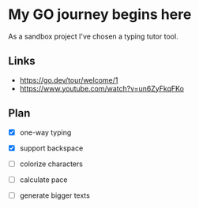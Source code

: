
# My GO journey begins here

As a sandbox project I've chosen a typing tutor tool.

## Links

- https://go.dev/tour/welcome/1
- https://www.youtube.com/watch?v=un6ZyFkqFKo

## Plan

- [x] one-way typing
- [x] support backspace
- [ ] colorize characters
- [ ] calculate pace
- [ ] generate bigger texts

